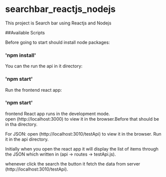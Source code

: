 # searchbar_reactjs_nodejs

This project is Search bar using Reactjs and Nodejs

##Available Scripts

Before going to start should install node packages:

### 'npm install'

You can the run the api in it directory:

### 'npm start'

Run the frontend react app:

### 'npm start'

frontend React app runs in the development mode.\
open (http://localhost:3000) to view it in the browser.Before that should be in tha directory.

For JSON:
open (http://localhost:3010/testApi) to view it in the browser. Run it in the api directory.

Initially when you open the react app it will display the list of items through the JSON
which written in (api -> routes -> testApi.js).

whenever click the search the button it fetch the data from server (http://localhost:3010/testApi).

